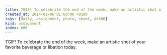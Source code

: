 ```yaml
---
title: TGIF! To celebrate the end of the week, make an artistic shot of your favorite beverage or libation today.
created_at: 2014-01-06 01:00:00 +0100
tags: [daily, assignment, photo, shoot, ds606]
kind: assignment
index: 606
---
```


TGIF! To celebrate the end of the week, make an artistic shot of your favorite beverage or libation today.
